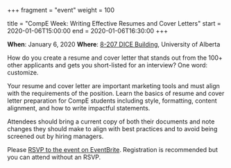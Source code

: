 +++
fragment = "event"
weight = 100

title = "CompE Week: Writing Effective Resumes and Cover Letters"
start = 2020-01-06T15:00:00
end = 2020-01-06T16:30:00
+++

**When**: January 6, 2020
**Where**: [8-207 DICE Building](https://t.ly/1rA85), University of Alberta

How do you create a resume and cover letter that stands out from the 100+ other applicants and gets you short-listed for an interview? One word: customize.

Your resume and cover letter are important marketing tools and must align with the requirements of the position. Learn the basics of resume and cover letter preparation for CompE students including style, formatting, content alignment, and how to write impactful statements.

Attendees should bring a current copy of both their documents and note changes they should make to align with best practices and to avoid being screened out by hiring managers.

Please [RSVP to the event on EventBrite](https://www.eventbrite.ca/e/compe-week-writing-effective-resumes-cover-letters-registration-85996480789). Registration is recommended but you can attend without an RSVP.
